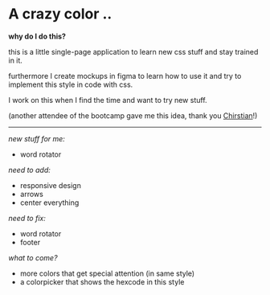 # A crazy color ..

**why do I do this?**

this is a little single-page application to learn new css stuff and stay trained in it.

furthermore I create mockups in figma to learn how to use it and try to implement this style in code with css.

I work on this when I find the time and want to try new stuff.

(another attendee of the bootcamp gave me this idea, thank you [Chirstian](https://github.com/ChristianMLux)!)

---

_new stuff for me:_

- word rotator

_need to add:_

- responsive design
- arrows
- center everything

_need to fix:_

- word rotator
- footer

_what to come?_

- more colors that get special attention (in same style)
- a colorpicker that shows the hexcode in this style
